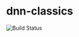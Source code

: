 # dnn-classics

![Build Status](https://github.com/greyxray/dnn-classics/workflows/Python%20application/badge.svg)
